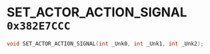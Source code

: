 # SET_ACTOR_ACTION_SIGNAL `0x382E7CCC`

```cpp
void SET_ACTOR_ACTION_SIGNAL(int _Unk0, int _Unk1, int _Unk2);
```